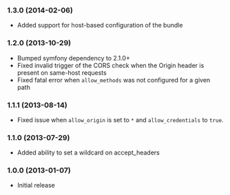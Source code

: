 ### 1.3.0 (2014-02-06)

  * Added support for host-based configuration of the bundle

### 1.2.0 (2013-10-29)

  * Bumped symfony dependency to 2.1.0+
  * Fixed invalid trigger of the CORS check when the Origin header is present on same-host requests
  * Fixed fatal error when `allow_methods` was not configured for a given path

### 1.1.1 (2013-08-14)

  * Fixed issue when `allow_origin` is set to `*` and `allow_credentials` to `true`.

### 1.1.0 (2013-07-29)

  * Added ability to set a wildcard on accept_headers

### 1.0.0 (2013-01-07)

  * Initial release

